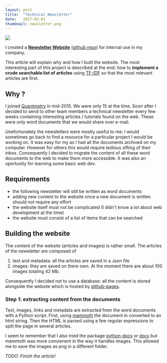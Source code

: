 ```yaml
---
layout: post
title:  "Technical Newsletter"
date:   2017-02-01
thumbnail: newsletter.png
---
```


![](newsletter.gif)

I created a **[Newsletter Website](https://benjaminhabert.github.io/newsletter/)**
([github repo](https://github.com/BenjaminHabert/newsletter)) for internal use in my company.

This article will explain why and how I built the website. The most interesting part of this project
is described at the end: how to **implement a crude searchable list of articles** using
[TF-IDF](https://en.wikipedia.org/wiki/Tf%E2%80%93idf) so that the most relevant articles are first.

## Why ?

I joined [Quantmetry](https://www.quantmetry.com/) in mid-2015. We were only 15 at the time. Soon after
I decided to send to other team members a technical newsletter every few weeks containing interesting
articles / tutorials found on the web. These were only word documents that we would share over e-mail.

Unefortunately the newsletters were mostly useful to me: I would sometimes go back to find a resource for a particular
project I would be working on. It was easy for my as I had all the documents archived on my computer.
However for others this would require tedious sifting of their inbox. Consequently I decided to
migrate the content of all these word documents to the web to make them more accessible. It was also
an oportunity for learning some basic web dev.

## Requirements

- the following newsletter will still be written as word documents
- adding new content to the website once a new document is written should not require any effort
- the website itself must not be complicated (I didn't know a lot about web development at the time)
- the website must consist of a list of items that can be searched

## Building the website

The content of the website (articles and images) is rather small. The articles of the newsletter
are composed of
1. text and metadata: all the articles are saved in a Json file
2. images: they are saved on there own. At the moment there are about 100 images totaling 42 Mb.

Consequently I decided not to use a database: all the content is stored alongside the website which
is hosted by [github-pages](https://pages.github.com/).


### Step 1: extracting content from the documents

Text, images, links and metadata are extracted from the word documents with a Python script. First,
using [mammoth](https://pypi.python.org/pypi/mammoth) the document in converted to an html string.
Then the HTML is parsed using a few regular expressions to split the page in several articles.

I seem to remember that I also tried the package [python-docx](https://python-docx.readthedocs.io/en/latest/)
or [docx](https://pypi.python.org/pypi/docx) but mammoth was more convienent in the way it handles
images. This allowed me to save the images as png in a different folder.

*TODO: Finish the article!*
